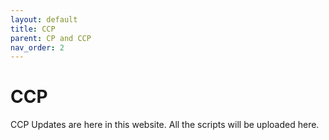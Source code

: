 ```yaml
---
layout: default
title: CCP
parent: CP and CCP
nav_order: 2
---
```

# CCP
CCP Updates are here in this website. All the scripts will be uploaded here.